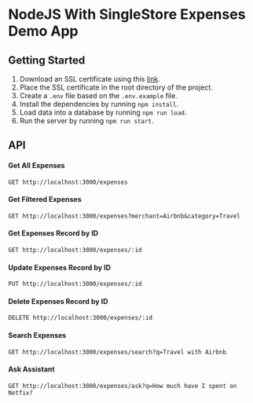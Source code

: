# NodeJS With SingleStore Expenses Demo App

## Getting Started

1. Download an SSL certificate using this [link](https://portal.singlestore.com/static/ca/singlestore_bundle.pem).
2. Place the SSL certificate in the root directory of the project.
3. Create a `.env` file based on the `.env.example` file.
4. Install the dependencies by running `npm install`.
5. Load data into a database by running `npm run load`.
6. Run the server by running `npm run start`.

## API

#### Get All Expenses

```
GET http://localhost:3000/expenses
```

#### Get Filtered Expenses

```
GET http://localhost:3000/expenses?merchant=Airbnb&category=Travel
```

#### Get Expenses Record by ID

```
GET http://localhost:3000/expenses/:id
```

#### Update Expenses Record by ID

```
PUT http://localhost:3000/expenses/:id
```

#### Delete Expenses Record by ID

```
DELETE http://localhost:3000/expenses/:id
```

#### Search Expenses

```
GET http://localhost:3000/expenses/search?q=Travel with Airbnb
```

#### Ask Assistant

```
GET http://localhost:3000/expenses/ask?q=How much have I spent on Netfix?
```
